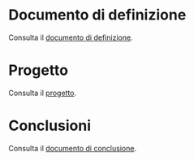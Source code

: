 # Documento di definizione

Consulta il [documento di definizione](/01-definizione/README.md).

# Progetto

Consulta il [progetto](/02-progetto/README.md).

# Conclusioni

Consulta il [documento di conclusione](/03-conclusione/README.md).
